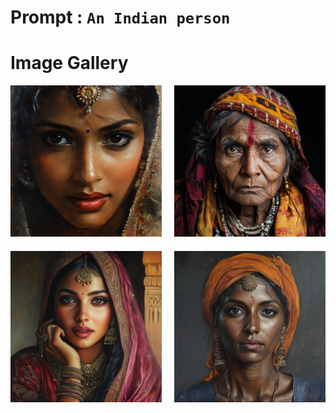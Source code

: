 # Prompt : `An Indian person`

# Image Gallery

<div style="display: grid; grid-template-columns: 1fr 1fr; gap: 20px; max-width: 800px; margin: 0 auto;">
    <div>
        <img src="An_Indian_person__1.png" alt="Image 1" style="width: 100%; height: auto;">
    </div>
    <div>
        <img src="An_Indian_person__2.png" alt="Image 2" style="width: 100%; height: auto;">
    </div>
    <div>
        <img src="An_Indian_person__3.png" alt="Image 3" style="width: 100%; height: auto;">
    </div>
    <div>
        <img src="An_Indian_person__4.png" alt="Image 4" style="width: 100%; height: auto;">
    </div>
</div>
